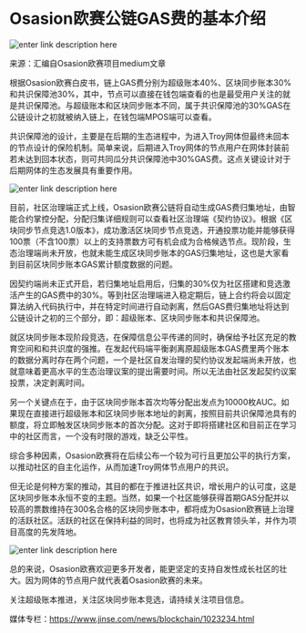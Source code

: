 # ****Osasion欧赛公链GAS费的基本介绍****

![enter link description here](https://github.com/AUC-IO/AUC--publicity/blob/main/%E5%9B%BE%E7%89%87/%E6%96%87%E7%AB%A0%E6%8F%92%E5%9B%BE/%E5%B0%81%E9%9D%A2%E5%9B%BE.png)

来源：汇编自Osasion欧赛项目medium文章

根据Osasion欧赛白皮书，链上GAS费分别为超级账本40%、区块同步账本30%和共识保障池30%，其中，节点可以直接在钱包端查看的也是最受用户关注的就是共识保障池。与超级账本和区块同步账本不同，属于共识保障池的30%GAS在公链设计之初就被纳入链上，在钱包端MPOS端可以查看。

共识保障池的设计，主要是在后期的生态进程中，为进入Troy网体但最终未回本的节点设计的保险机制。简单来说，后期进入Troy网体的节点用户在网体封装前若未达到回本状态，则可共同瓜分共识保障池中30%GAS费。这点关键设计对于后期网体的生态发展具有重要作用。

![enter link description here](https://github.com/AUC-IO/AUC--publicity/blob/main/%E5%9B%BE%E7%89%87/%E6%96%87%E7%AB%A0%E6%8F%92%E5%9B%BE/%E6%8F%92%E5%9B%BE1.png)

目前，社区治理端正式上线，Osasion欧赛公链将自动生成GAS费归集地址，由智能合约掌控分配，分配归集详细规则可以查看社区治理端《契约协议》。根据《区块同步节点竞选1.0版本》，成功激活区块同步节点竞选，开通投票功能并能够获得100票（不含100票）以上的支持票数方可有机会成为合格候选节点。现阶段，生态治理端尚未开放，也就未能生成区块同步账本的GAS归集地址，这也是大家看到目前区块同步账本GAS累计额度数据的问题。

因契约端尚未正式开启，若归集地址启用后，归集的30%仅为社区搭建和竞选激活产生的GAS费中的30%。等到社区治理端进入稳定期后，链上合约将会以固定算法纳入代码执行中，并在特定时间进行自动剥离，然后GAS费归集地址将达到公链设计之初的三个部分，即：超级账本、区块同步账本和共识保障池。

就区块同步账本现阶段竞选，在保障信息公平传递的同时，确保给予社区充足的教育空间和和共识度的强推。在发起代码端平衡剥离原超级账本GAS费里两个账本的数据分离时存在两个问题，一个是社区自发治理的契约协议发起端尚未开放，也就意味着更高水平的生态治理议案的提出需要时间。所以无法由社区发起契约议案投票，决定剥离时间。

另一个关键点在于，由于区块同步账本首次均等分配出发点为10000枚AUC。如果现在直接进行超级账本和区块同步账本地址的剥离，按照目前共识保障池具有的额度，将立即触发区块同步账本的首次分配。这对于即将搭建社区和目前正在学习中的社区而言，一个没有时限的游戏，缺乏公平性。

综合多种因素，Osasion欧赛将在后续公布一个较为可行且更加公平的执行方案，以推动社区的自主化运作，从而加速Troy网体节点用户的共识。

但无论是何种方案的推动，其目的都在于推进社区共识，增长用户的认可度，这是区块同步账本永恒不变的主题。当然，如果一个社区能够获得首期GAS分配并以较高的票数维持在300名合格的区块同步账本中，都将成为Osasion欧赛链上治理的活跃社区。活跃的社区在保持利益的同时，也将成为社区教育领头羊，并作为项目高度的先发阵地。

![enter link description here](https://github.com/AUC-IO/AUC--publicity/blob/main/%E5%9B%BE%E7%89%87/%E6%96%87%E7%AB%A0%E6%8F%92%E5%9B%BE/%E6%8F%92%E5%9B%BE2.png)

总的来说，Osasion欧赛欢迎更多开发者，能更坚定的支持自发性成长社区的壮大。因为网体的节点用户就代表着Osasion欧赛的未来。

关注超级账本推进，关注区块同步账本竞选，请持续关注项目信息。

媒体专栏：https://www.jinse.com/news/blockchain/1023234.html
